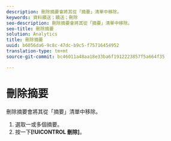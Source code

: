 ```yaml
---
description: 刪除摘要會將其從「摘要」清單中移除。
keywords: 資料饋送；饋送；刪除
seo-description: 刪除摘要會將其從「摘要」清單中移除。
seo-title: 刪除摘要
solution: Analytics
title: 刪除摘要
uuid: b6056da6-9c8c-47dc-b9c5-f75716454952
translation-type: tm+mt
source-git-commit: bc46011a48aa18e33ba6f1912223857f5a664f35

---
```



# 刪除摘要

刪除摘要會將其從「摘要」清單中移除。

1. 選取一或多個摘要。
1. 按一下&#x200B;**[!UICONTROL 刪除]**。
